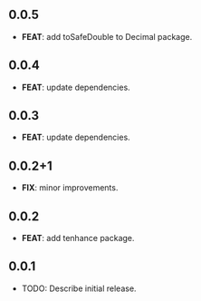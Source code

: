 ## 0.0.5

 - **FEAT**: add toSafeDouble to Decimal package.

## 0.0.4

 - **FEAT**: update dependencies.

## 0.0.3

 - **FEAT**: update dependencies.

## 0.0.2+1

 - **FIX**: minor improvements.

## 0.0.2

 - **FEAT**: add tenhance package.

## 0.0.1

* TODO: Describe initial release.
